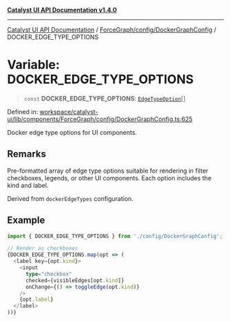 [**Catalyst UI API Documentation v1.4.0**](../../../../README.md)

---

[Catalyst UI API Documentation](../../../../README.md) / [ForceGraph/config/DockerGraphConfig](../README.md) / DOCKER_EDGE_TYPE_OPTIONS

# Variable: DOCKER_EDGE_TYPE_OPTIONS

> `const` **DOCKER_EDGE_TYPE_OPTIONS**: [`EdgeTypeOption`](../../../types/filterTypes/interfaces/EdgeTypeOption.md)[]

Defined in: [workspace/catalyst-ui/lib/components/ForceGraph/config/DockerGraphConfig.ts:625](https://github.com/TheBranchDriftCatalyst/catalyst-ui/blob/main/lib/components/ForceGraph/config/DockerGraphConfig.ts#L625)

Docker edge type options for UI components.

## Remarks

Pre-formatted array of edge type options suitable for rendering in
filter checkboxes, legends, or other UI components. Each option includes
the kind and label.

Derived from `dockerEdgeTypes` configuration.

## Example

```typescript
import { DOCKER_EDGE_TYPE_OPTIONS } from './config/DockerGraphConfig';

// Render as checkboxes
{DOCKER_EDGE_TYPE_OPTIONS.map(opt => (
  <label key={opt.kind}>
    <input
      type="checkbox"
      checked={visibleEdges[opt.kind]}
      onChange={() => toggleEdge(opt.kind)}
    />
    {opt.label}
  </label>
))}
```
